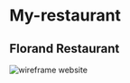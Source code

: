 # My-restaurant
## Florand Restaurant
<img src="/home/makarem/My-restaurant/Screenshot 2024-01-08 190254.jpeg" alt="wireframe website">
